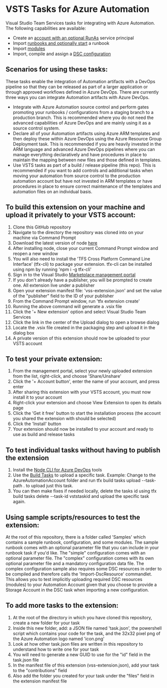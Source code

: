 # VSTS Tasks for Azure Automation
Visual Studio Team Services tasks for integrating with Azure Automation. The following capabilities are available:
* Create an [account with an optional RunAs](help/automation-account.md) service principal
* Import [runbooks and optionally start](help/runbooks-start.md) a runbook
* Import [modules](help/import-modules.md)
* Import, compile and assign a [DSC configuration](help/import-configurations.md)

## Scenarios for using these tasks:
 
 These tasks enable the integration of Automation artifacts with a DevOps pipeline so that they can be released as part of a larger application or through approved workflows defined in Azure DevOps.
 There are currently three ways you can integrate Automation artifacts with Azure DevOps.
 * Integrate with Azure Automation source control and perform gates promoting your runbooks / configurations from a staging branch to a production branch. This is recommended where you do not need the advanced capabilities of Azure DevOps and are mainly using it as a source control system.
 * Declare all of your Automation artifacts using Azure ARM templates and then deploy these within Azure DevOps using the Azure Resource Group Deployment task. This is recommended if you are heavily invested in the ARM language and advanced Azure DevOps pipelines where you can manage everything declaratively and have procedures in place to maintain the mapping between new files and those defined in templates.
 * Use VSTS tasks as part of a build / release pipeline (this repo). This is recommended if you want to add controls and additional tasks when moving your automation from source control to the production automation account but have not invested in ARM templates or have procedures in place to ensure correct maintenance of the templates and automation files on an individual basis.

## To build this extension on your machine and upload it privately to your VSTS account:

1. Clone this GitHub repository
1. Navigate to the directory the repository was cloned into on your machine via Command Prompt
1. Download the latest version of node [here](https://nodejs.org/en/download/)
1. After installing node, close your current Command Prompt window and reopen a new window 
1. You will also need to install the 'TFS Cross Platform Command Line Interface' (tfx-cli) to package your extension. tfx-cli can be installed using npm by running 'npm i -g tfx-cli'
1. Sign in to the Visual Studio [Marketplace management portal](https://marketplace.visualstudio.com/manage)
1. If you don't already have a publisher, you will be prompted to create one. All extension live under a publisher
1. Open your extension manifest file: 'vss-extension.json' and set the value of the "publisher" field to the ID of your publisher
1. From the Command Prompt window, run 'tfx extension create'
1. Running the above command will generate a .vsix file
1. Click the '+ New extension' option and select Visual Studio Team Services
1. Click the link in the center of the Upload dialog to open a browse dialog
1. Locate the .vsix file created in the packaging step and upload it in the dialog box
1. A private version of this extension should now be uploaded to your VSTS account

## To test your private extension: 

1. From the management portal, select your newly uploaded extension from the list, right-click, and choose 'Share/Unshare'
1. Click the '+ Account button', enter the name of your account, and press enter
1. After sharing this extension with your VSTS account, you must now install it to your account
1. Right-click your extension and choose View Extension to open its details page
1. Click the 'Get it free' button to start the installation process (the account you shared the extension with should be selected)
1. Click the 'Install' button
1. Your extension should now be installed to your account and ready to use as build and release tasks

## To test individual tasks without having to publish the extension
1. Install the [Node CLI for Azure DevOps](https://github.com/Microsoft/tfs-cli) tools
2. Use the [Build Tasks](https://github.com/Microsoft/tfs-cli/blob/master/docs/buildtasks.md) to upload a specific task. Example: Change to the AzureAutomationAccount folder and run tfx build tasks upload --task-path . to upload just this task.
3. You can then make fixes if needed locally, delete the tasks id using tfx build tasks delete --task-id vststaskid and upload the specific task again.

## Using sample scripts/resources to test the extension: 

At the root of this repository, there is a folder called 'Samples' which contains a sample runbook, configuration, and some modules. The sample runbook comes with an optional parameter file that you can include in your runbook task if you'd like. The "simple" configuration comes with an optional parameter file. The "complex" configuration comes with its own optional parameter file and a mandatory configuration data file. The complex configuration sample also requires some DSC resources in order to be compiled and therefore calls the 'Import-DscResource' commandlet. This allows you to test implicitly uploading required DSC resources (modules) to your Automation Account given that you choose to provide a Storage Account in the DSC task when importing a new configuration. 

## To add more tasks to the extension: 

1. At the root of the directory in which you have cloned this repository, create a new folder for your task
1. Inside this new folder, add: a JSON file named 'task.json', the powershell script which contains your code for the task, and the 32x32 pixel png of the Azure Automation logo named 'icon.png'
1. Look at how other task.json files are written in this repository to understand how to write one for your task 
1. You will need to generate a new GUID to use for the "id" field in the task.json file
1. In the manifest file of this extension (vss-extension.json), add your task to the "contributions" field
1. Also add the folder you created for your task under the "files" field in the extension manifest file
